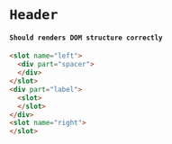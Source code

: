 # `Header`

#### `Should renders DOM structure correctly`

```html
<slot name="left">
  <div part="spacer">
  </div>
</slot>
<div part="label">
  <slot>
  </slot>
</div>
<slot name="right">
</slot>

```

